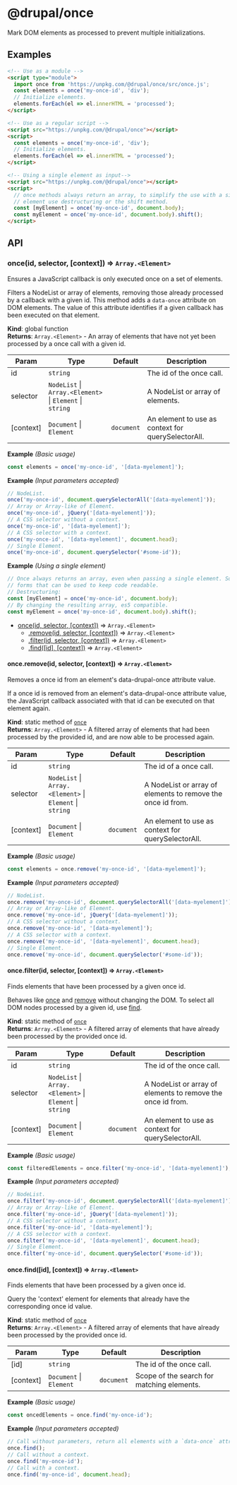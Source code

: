 # @drupal/once
Mark DOM elements as processed to prevent multiple initializations.

## Examples
```html
<!-- Use as a module -->
<script type="module">
  import once from 'https://unpkg.com/@drupal/once/src/once.js';
  const elements = once('my-once-id', 'div');
  // Initialize elements.
  elements.forEach(el => el.innerHTML = 'processed');
</script>
```
```html
<!-- Use as a regular script -->
<script src="https://unpkg.com/@drupal/once"></script>
<script>
  const elements = once('my-once-id', 'div');
  // Initialize elements.
  elements.forEach(el => el.innerHTML = 'processed');
</script>
```
```html
<!-- Using a single element as input-->
<script src="https://unpkg.com/@drupal/once"></script>
<script>
  // once methods always return an array, to simplify the use with a single
  // element use destructuring or the shift method.
  const [myElement] = once('my-once-id', document.body);
  const myElement = once('my-once-id', document.body).shift();
</script>
```

## API

<a name="once"></a>

### once(id, selector, [context]) ⇒ <code>Array.&lt;Element&gt;</code>
Ensures a JavaScript callback is only executed once on a set of elements.

Filters a NodeList or array of elements, removing those already processed
by a callback with a given id.
This method adds a `data-once` attribute on DOM elements. The value of
this attribute identifies if a given callback has been executed on that
element.

**Kind**: global function  
**Returns**: <code>Array.&lt;Element&gt;</code> - An array of elements that have not yet been processed by a once call
  with a given id.  

| Param | Type | Default | Description |
| --- | --- | --- | --- |
| id | <code>string</code> |  | The id of the once call. |
| selector | <code>NodeList</code> \| <code>Array.&lt;Element&gt;</code> \| <code>Element</code> \| <code>string</code> |  | A NodeList or array of elements. |
| [context] | <code>Document</code> \| <code>Element</code> | <code>document</code> | An element to use as context for querySelectorAll. |

**Example** *(Basic usage)*  
```js
const elements = once('my-once-id', '[data-myelement]');
```
**Example** *(Input parameters accepted)*  
```js
// NodeList.
once('my-once-id', document.querySelectorAll('[data-myelement]'));
// Array or Array-like of Element.
once('my-once-id', jQuery('[data-myelement]'));
// A CSS selector without a context.
once('my-once-id', '[data-myelement]');
// A CSS selector with a context.
once('my-once-id', '[data-myelement]', document.head);
// Single Element.
once('my-once-id', document.querySelector('#some-id'));
```
**Example** *(Using a single element)*  
```js
// Once always returns an array, even when passing a single element. Some
// forms that can be used to keep code readable.
// Destructuring:
const [myElement] = once('my-once-id', document.body);
// By changing the resulting array, es5 compatible.
const myElement = once('my-once-id', document.body).shift();
```

* [once(id, selector, [context])](#once) ⇒ <code>Array.&lt;Element&gt;</code>
    * [.remove(id, selector, [context])](#once.remove) ⇒ <code>Array.&lt;Element&gt;</code>
    * [.filter(id, selector, [context])](#once.filter) ⇒ <code>Array.&lt;Element&gt;</code>
    * [.find([id], [context])](#once.find) ⇒ <code>Array.&lt;Element&gt;</code>

<a name="once.remove"></a>

#### once.remove(id, selector, [context]) ⇒ <code>Array.&lt;Element&gt;</code>
Removes a once id from an element's data-drupal-once attribute value.

If a once id is removed from an element's data-drupal-once attribute value,
the JavaScript callback associated with that id can be executed on that
element again.

**Kind**: static method of [<code>once</code>](#once)  
**Returns**: <code>Array.&lt;Element&gt;</code> - A filtered array of elements that had been processed by the provided id,
  and are now able to be processed again.  

| Param | Type | Default | Description |
| --- | --- | --- | --- |
| id | <code>string</code> |  | The id of a once call. |
| selector | <code>NodeList</code> \| <code>Array.&lt;Element&gt;</code> \| <code>Element</code> \| <code>string</code> |  | A NodeList or array of elements to remove the once id from. |
| [context] | <code>Document</code> \| <code>Element</code> | <code>document</code> | An element to use as context for querySelectorAll. |

**Example** *(Basic usage)*  
```js
const elements = once.remove('my-once-id', '[data-myelement]');
```
**Example** *(Input parameters accepted)*  
```js
// NodeList.
once.remove('my-once-id', document.querySelectorAll('[data-myelement]'));
// Array or Array-like of Element.
once.remove('my-once-id', jQuery('[data-myelement]'));
// A CSS selector without a context.
once.remove('my-once-id', '[data-myelement]');
// A CSS selector with a context.
once.remove('my-once-id', '[data-myelement]', document.head);
// Single Element.
once.remove('my-once-id', document.querySelector('#some-id'));
```
<a name="once.filter"></a>

#### once.filter(id, selector, [context]) ⇒ <code>Array.&lt;Element&gt;</code>
Finds elements that have been processed by a given once id.

Behaves like [once](#once) and [remove](#once.remove) without changing the DOM.
To select all DOM nodes processed by a given id, use [find](#once.find).

**Kind**: static method of [<code>once</code>](#once)  
**Returns**: <code>Array.&lt;Element&gt;</code> - A filtered array of elements that have already been processed by the
  provided once id.  

| Param | Type | Default | Description |
| --- | --- | --- | --- |
| id | <code>string</code> |  | The id of the once call. |
| selector | <code>NodeList</code> \| <code>Array.&lt;Element&gt;</code> \| <code>Element</code> \| <code>string</code> |  | A NodeList or array of elements to remove the once id from. |
| [context] | <code>Document</code> \| <code>Element</code> | <code>document</code> | An element to use as context for querySelectorAll. |

**Example** *(Basic usage)*  
```js
const filteredElements = once.filter('my-once-id', '[data-myelement]');
```
**Example** *(Input parameters accepted)*  
```js
// NodeList.
once.filter('my-once-id', document.querySelectorAll('[data-myelement]'));
// Array or Array-like of Element.
once.filter('my-once-id', jQuery('[data-myelement]'));
// A CSS selector without a context.
once.filter('my-once-id', '[data-myelement]');
// A CSS selector with a context.
once.filter('my-once-id', '[data-myelement]', document.head);
// Single Element.
once.filter('my-once-id', document.querySelector('#some-id'));
```
<a name="once.find"></a>

#### once.find([id], [context]) ⇒ <code>Array.&lt;Element&gt;</code>
Finds elements that have been processed by a given once id.

Query the 'context' element for elements that already have the
corresponding once id value.

**Kind**: static method of [<code>once</code>](#once)  
**Returns**: <code>Array.&lt;Element&gt;</code> - A filtered array of elements that have already been processed by the
  provided once id.  

| Param | Type | Default | Description |
| --- | --- | --- | --- |
| [id] | <code>string</code> |  | The id of the once call. |
| [context] | <code>Document</code> \| <code>Element</code> | <code>document</code> | Scope of the search for matching elements. |

**Example** *(Basic usage)*  
```js
const oncedElements = once.find('my-once-id');
```
**Example** *(Input parameters accepted)*  
```js
// Call without parameters, return all elements with a `data-once` attribute.
once.find();
// Call without a context.
once.find('my-once-id');
// Call with a context.
once.find('my-once-id', document.head);
```
